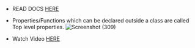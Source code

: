 - READ DOCS [HERE](https://kotlinlang.org/docs/visibility-modifiers.html#class-members)
- Properties/Functions which can be declared outside a class are called Top level properties.
![Screenshot (309)](https://user-images.githubusercontent.com/94545831/209760013-8314b432-17bd-455f-a711-e5482ed9ac93.png)

- Watch Video [HERE](https://www.youtube.com/watch?v=TngGNdANl9I&t=313s)
